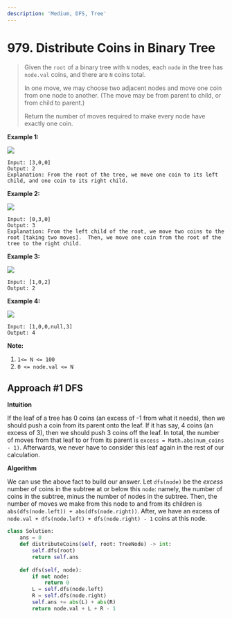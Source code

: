 ```yaml
---
description: 'Medium, DFS, Tree'
---
```


# 979. Distribute Coins in Binary Tree

> Given the `root` of a binary tree with `N` nodes, each `node` in the tree has `node.val` coins, and there are `N` coins total.
>
> In one move, we may choose two adjacent nodes and move one coin from one node to another.  \(The move may be from parent to child, or from child to parent.\)
>
> Return the number of moves required to make every node have exactly one coin.



**Example 1:**

![](https://assets.leetcode.com/uploads/2019/01/18/tree1.png)

```text
Input: [3,0,0]
Output: 2
Explanation: From the root of the tree, we move one coin to its left child, and one coin to its right child.
```

**Example 2:**

![](https://assets.leetcode.com/uploads/2019/01/18/tree2.png)

```text
Input: [0,3,0]
Output: 3
Explanation: From the left child of the root, we move two coins to the root [taking two moves].  Then, we move one coin from the root of the tree to the right child.
```

**Example 3:**

![](https://assets.leetcode.com/uploads/2019/01/18/tree3.png)

```text
Input: [1,0,2]
Output: 2
```

**Example 4:**

![](https://assets.leetcode.com/uploads/2019/01/18/tree4.png)

```text
Input: [1,0,0,null,3]
Output: 4
```

**Note:**

1. `1<= N <= 100`
2. `0 <= node.val <= N`

## Approach \#1 DFS

**Intuition**

If the leaf of a tree has 0 coins \(an excess of -1 from what it needs\), then we should push a coin from its parent onto the leaf. If it has say, 4 coins \(an excess of 3\), then we should push 3 coins off the leaf. In total, the number of moves from that leaf to or from its parent is `excess = Math.abs(num_coins - 1)`. Afterwards, we never have to consider this leaf again in the rest of our calculation.

**Algorithm**

We can use the above fact to build our answer. Let `dfs(node)` be the _excess_ number of coins in the subtree at or below this `node`: namely, the number of coins in the subtree, minus the number of nodes in the subtree. Then, the number of moves we make from this node to and from its children is `abs(dfs(node.left)) + abs(dfs(node.right))`. After, we have an excess of `node.val + dfs(node.left) + dfs(node.right) - 1` coins at this node.

```python
class Solution:
    ans = 0
    def distributeCoins(self, root: TreeNode) -> int:
        self.dfs(root)
        return self.ans
        
    def dfs(self, node):
        if not node:
            return 0
        L = self.dfs(node.left)
        R = self.dfs(node.right)
        self.ans += abs(L) + abs(R)
        return node.val + L + R - 1
```


